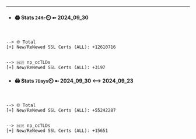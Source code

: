 

---
- #### 🖨️ **Stats** `24Hr`⏲️ ➼ 2024_09_30
```console


--> 🌐 Total
[+] New/ReNewed SSL Certs (ALL): +12610716


--> 🇳🇵 np_ccTLDs
[+] New/ReNewed SSL Certs (ALL): +3197

```

- #### 🖨️ **Stats** `7Days`⏲️ ➼ 2024_09_30 <--> 2024_09_23
```console


--> 🌐 Total
[+] New/ReNewed SSL Certs (ALL): +55242287


--> 🇳🇵 np_ccTLDs
[+] New/ReNewed SSL Certs (ALL): +15651

```

